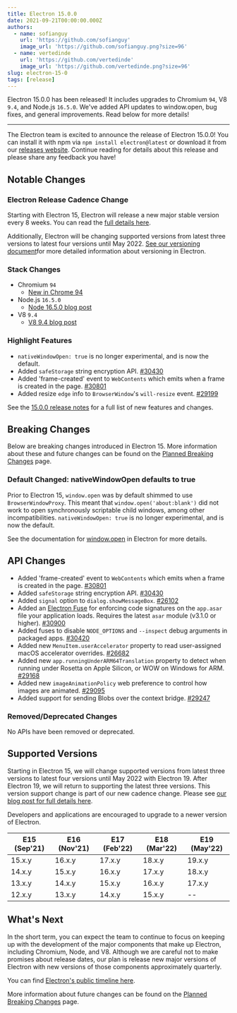 ```yaml
---
title: Electron 15.0.0
date: 2021-09-21T00:00:00.000Z
authors:
  - name: sofianguy
    url: 'https://github.com/sofianguy'
    image_url: 'https://github.com/sofianguy.png?size=96'
  - name: vertedinde
    url: 'https://github.com/vertedinde'
    image_url: 'https://github.com/vertedinde.png?size=96'
slug: electron-15-0
tags: [release]
---
```


Electron 15.0.0 has been released! It includes upgrades to Chromium `94`, V8 `9.4`, and Node.js `16.5.0`. We've added API updates to window.open, bug fixes, and general improvements. Read below for more details!

<!-- truncate -->

---

The Electron team is excited to announce the release of Electron 15.0.0! You can install it with npm via `npm install electron@latest` or download it from our [releases website](https://www.electronjs.org/releases/stable). Continue reading for details about this release and please share any feedback you have!

## Notable Changes

### Electron Release Cadence Change

Starting with Electron 15, Electron will release a new major stable version every 8 weeks. You can read the [full details here](https://www.electronjs.org/blog/8-week-cadence).

Additionally, Electron will be changing supported versions from latest three versions to latest four versions until May 2022. [See our versioning document](https://www.electronjs.org/docs/latest/tutorial/electron-versioning)for more detailed information about versioning in Electron.

### Stack Changes

- Chromium `94`
  - [New in Chrome 94](https://developer.chrome.com/blog/new-in-chrome-94/)
- Node.js `16.5.0`
  - [Node 16.5.0 blog post](https://nodejs.org/en/blog/release/v16.5.0/)
- V8 `9.4`
  - [V8 9.4 blog post](https://v8.dev/blog/v8-release-94)

### Highlight Features

- `nativeWindowOpen: true` is no longer experimental, and is now the default.
- Added `safeStorage` string encryption API. [#30430](https://github.com/electron/electron/pull/30430)
- Added 'frame-created' event to `WebContents` which emits when a frame is created in the page. [#30801](https://github.com/electron/electron/pull/30801)
- Added resize `edge` info to `BrowserWindow`'s `will-resize` event. [#29199](https://github.com/electron/electron/pull/29199)

See the [15.0.0 release notes](https://github.com/electron/electron/releases/tag/v15.0.0) for a full list of new features and changes.

## Breaking Changes

Below are breaking changes introduced in Electron 15. More information about these and future changes can be found on the [Planned Breaking Changes](https://www.electronjs.org/docs/latest/breaking-changes) page.

### Default Changed: nativeWindowOpen defaults to true

Prior to Electron 15, `window.open` was by default shimmed to use `BrowserWindowProxy`. This meant that `window.open('about:blank')` did not work to open synchronously scriptable child windows, among other incompatibilities. `nativeWindowOpen: true` is no longer experimental, and is now the default.

See the documentation for [window.open](https://www.electronjs.org/docs/latest/api/window-open) in Electron for more details.

## API Changes

- Added 'frame-created' event to `WebContents` which emits when a frame is created in the page. [#30801](https://github.com/electron/electron/pull/30801)
- Added `safeStorage` string encryption API. [#30430](https://github.com/electron/electron/pull/30430)
- Added `signal` option to `dialog.showMessageBox`. [#26102](https://github.com/electron/electron/pull/26102)
- Added an [Electron Fuse](https://www.electronjs.org/docs/latest/tutorial/fuses) for enforcing code signatures on the `app.asar` file your application loads. Requires the latest `asar` module (v3.1.0 or higher). [#30900](https://github.com/electron/electron/pull/30900)
- Added fuses to disable `NODE_OPTIONS` and `--inspect` debug arguments in packaged apps. [#30420](https://github.com/electron/electron/pull/30420)
- Added new `MenuItem.userAccelerator` property to read user-assigned macOS accelerator overrides. [#26682](https://github.com/electron/electron/pull/26682)
- Added new `app.runningUnderARM64Translation` property to detect when running under Rosetta on Apple Silicon, or WOW on Windows for ARM. [#29168](https://github.com/electron/electron/pull/29168)
- Added new `imageAnimationPolicy` web preference to control how images are animated. [#29095](https://github.com/electron/electron/pull/29095)
- Added support for sending Blobs over the context bridge. [#29247](https://github.com/electron/electron/pull/29247)

### Removed/Deprecated Changes

No APIs have been removed or deprecated.

## Supported Versions

Starting in Electron 15, we will change supported versions from latest three versions to latest four versions until May 2022 with Electron 19. After Electron 19, we will return to supporting the latest three versions. This version support change is part of our new cadence change. Please see [our blog post for full details here](https://www.electronjs.org/blog/8-week-cadence/#-will-electron-extend-the-number-of-supported-versions).

Developers and applications are encouraged to upgrade to a newer version of Electron.

| E15 (Sep'21) | E16 (Nov'21) | E17 (Feb'22) | E18 (Mar'22) | E19 (May'22) |
| ------------ | ------------ | ------------ | ------------ | ------------ |
| 15.x.y       | 16.x.y       | 17.x.y       | 18.x.y       | 19.x.y       |
| 14.x.y       | 15.x.y       | 16.x.y       | 17.x.y       | 18.x.y       |
| 13.x.y       | 14.x.y       | 15.x.y       | 16.x.y       | 17.x.y       |
| 12.x.y       | 13.x.y       | 14.x.y       | 15.x.y       | --           |

## What's Next

In the short term, you can expect the team to continue to focus on keeping up with the development of the major components that make up Electron, including Chromium, Node, and V8. Although we are careful not to make promises about release dates, our plan is release new major versions of Electron with new versions of those components approximately quarterly.

You can find [Electron's public timeline here](https://www.electronjs.org/docs/latest/tutorial/electron-timelines).

More information about future changes can be found on the [Planned Breaking Changes](https://github.com/electron/electron/blob/main/docs/breaking-changes.md) page.
